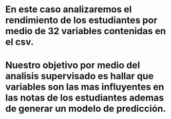 # En este caso analizaremos el rendimiento de los estudiantes  por medio de 32 variables contenidas en el csv. 
# Nuestro objetivo por medio del analisis supervisado es hallar que variables son las mas influyentes en las notas de los estudiantes ademas de generar un modelo de predicción.
